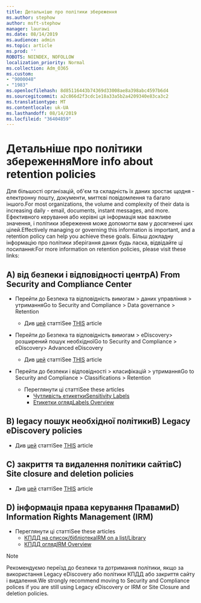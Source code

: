 ```yaml
---
title: Детальніше про політики збереження
ms.author: stephow
author: msft-stephow
manager: laurawi
ms.date: 08/14/2019
ms.audience: admin
ms.topic: article
ms.prod: ''
ROBOTS: NOINDEX, NOFOLLOW
localization_priority: Normal
ms.collection: Adm_O365
ms.custom:
- "9000048"
- "1983"
ms.openlocfilehash: 8d85116443b74369d33008ae8a398abc4597b6d4
ms.sourcegitcommit: a2c866d2f3cdc1e18a33a5b2a4209340e83ca3c2
ms.translationtype: MT
ms.contentlocale: uk-UA
ms.lasthandoff: 08/14/2019
ms.locfileid: "36404859"
---
```

# <a name="more-info-about-retention-policies"></a><span data-ttu-id="d7e1c-102">Детальніше про політики збереження</span><span class="sxs-lookup"><span data-stu-id="d7e1c-102">More info about retention policies</span></span>

<span data-ttu-id="d7e1c-103">Для більшості організацій, об'єм та складність їх даних зростає щодня - електронну пошту, документи, миттєві повідомлення та багато іншого.</span><span class="sxs-lookup"><span data-stu-id="d7e1c-103">For most organizations, the volume and complexity of their data is increasing daily - email, documents, instant messages, and more.</span></span> <span data-ttu-id="d7e1c-104">Ефективного керування або керівні ця інформація має важливе значення, і політики збереження може допомогти вам у досягненні цих цілей.</span><span class="sxs-lookup"><span data-stu-id="d7e1c-104">Effectively managing or governing this information is important, and a retention policy can help you achieve these goals.</span></span> <span data-ttu-id="d7e1c-105">Більш докладну інформацію про політики зберігання даних будь ласка, відвідайте ці посилання:</span><span class="sxs-lookup"><span data-stu-id="d7e1c-105">For more information on retention policies, please visit these links:</span></span>

## <a name="a-from-security-and-compliance-center"></a><span data-ttu-id="d7e1c-106">A) від безпеки і відповідності центр</span><span class="sxs-lookup"><span data-stu-id="d7e1c-106">A) From Security and Compliance Center</span></span>

- <span data-ttu-id="d7e1c-107">Перейти до Безпека та відповідність вимогам > даних управління > утримання</span><span class="sxs-lookup"><span data-stu-id="d7e1c-107">Go to Security and Compliance > Data governance > Retention</span></span>
  - <span data-ttu-id="d7e1c-108">Див [цей](https://docs.microsoft.com/en-us/office365/securitycompliance/retention-policies) статті</span><span class="sxs-lookup"><span data-stu-id="d7e1c-108">See [THIS](https://docs.microsoft.com/en-us/office365/securitycompliance/retention-policies) article</span></span>

- <span data-ttu-id="d7e1c-109">Перейти до Безпека та відповідність вимогам > eDiscovery> розширений пошук необхідної</span><span class="sxs-lookup"><span data-stu-id="d7e1c-109">Go to Security and Compliance > eDiscovery> Advanced eDiscovery</span></span> 
  - <span data-ttu-id="d7e1c-110">Див [цей](https://docs.microsoft.com/en-us/office365/securitycompliance/ediscovery-cases) статті</span><span class="sxs-lookup"><span data-stu-id="d7e1c-110">See [THIS](https://docs.microsoft.com/en-us/office365/securitycompliance/ediscovery-cases) article</span></span>

- <span data-ttu-id="d7e1c-111">Перейти до безпеки і відповідності > класифікацій > утримання</span><span class="sxs-lookup"><span data-stu-id="d7e1c-111">Go to Security and Compliance > Classifications > Retention</span></span>
  - <span data-ttu-id="d7e1c-112">Переглянути ці статті</span><span class="sxs-lookup"><span data-stu-id="d7e1c-112">See these articles</span></span>
    - [<span data-ttu-id="d7e1c-113">Чутливість етикетки</span><span class="sxs-lookup"><span data-stu-id="d7e1c-113">Sensitivity Labels</span></span>](https://docs.microsoft.com/en-us/office365/securitycompliance/sensitivity-labels)
    - [<span data-ttu-id="d7e1c-114">Етикетки огляд</span><span class="sxs-lookup"><span data-stu-id="d7e1c-114">Labels Overview</span></span>](https://docs.microsoft.com/en-us/office365/securitycompliance/labels)

## <a name="b-legacy-ediscovery-policies"></a><span data-ttu-id="d7e1c-115">B) legacy пошук необхідної політики</span><span class="sxs-lookup"><span data-stu-id="d7e1c-115">B) Legacy eDiscovery policies</span></span>

- <span data-ttu-id="d7e1c-116">Див [цей](https://support.office.com/en-us/article/Set-up-an-eDiscovery-Center-in-SharePoint-Online-A18F8975-AA7F-43B4-A7D6-001D14744D8E) статті</span><span class="sxs-lookup"><span data-stu-id="d7e1c-116">See [THIS](https://support.office.com/en-us/article/Set-up-an-eDiscovery-Center-in-SharePoint-Online-A18F8975-AA7F-43B4-A7D6-001D14744D8E) article</span></span>

## <a name="c-site-closure-and-deletion-policies"></a><span data-ttu-id="d7e1c-117">C) закриття та видалення політики сайтів</span><span class="sxs-lookup"><span data-stu-id="d7e1c-117">C) Site closure and deletion policies</span></span>

- <span data-ttu-id="d7e1c-118">Див [цей](https://support.office.com/en-us/article/Use-policies-for-site-closure-and-deletion-A8280D82-27FD-48C5-9ADF-8A5431208BA5) статті</span><span class="sxs-lookup"><span data-stu-id="d7e1c-118">See [THIS](https://support.office.com/en-us/article/Use-policies-for-site-closure-and-deletion-A8280D82-27FD-48C5-9ADF-8A5431208BA5) article</span></span>  

## <a name="d-information-rights-management-irm"></a><span data-ttu-id="d7e1c-119">D) інформація права керування Правами</span><span class="sxs-lookup"><span data-stu-id="d7e1c-119">D) Information Rights Management (IRM)</span></span>

- <span data-ttu-id="d7e1c-120">Переглянути ці статті</span><span class="sxs-lookup"><span data-stu-id="d7e1c-120">See these articles</span></span>
  - [<span data-ttu-id="d7e1c-121">КПДД на список/бібліотека</span><span class="sxs-lookup"><span data-stu-id="d7e1c-121">IRM on a list/Library</span></span>](https://support.office.com/en-us/article/apply-information-rights-management-to-a-list-or-library-3bdb5c4e-94fc-4741-b02f-4e7cc3c54aa1)
  - [<span data-ttu-id="d7e1c-122">КПДД огляд</span><span class="sxs-lookup"><span data-stu-id="d7e1c-122">IRM Overview</span></span>](https://support.office.com/en-us/article/create-and-apply-information-management-policies-eb501fe9-2ef6-4150-945a-65a6451ee9e9)

> [!Note]
> <span data-ttu-id="d7e1c-123">Рекомендуємо переїзд до безпеки та дотримання політики, якщо за використання Legacy eDiscovery або політики КПДД або закриття сайту і видалення.</span><span class="sxs-lookup"><span data-stu-id="d7e1c-123">We strongly recommend moving to Security and Compliance polices if you are still using Legacy eDiscovery or IRM or Site Closure and deletion policies.</span></span>
